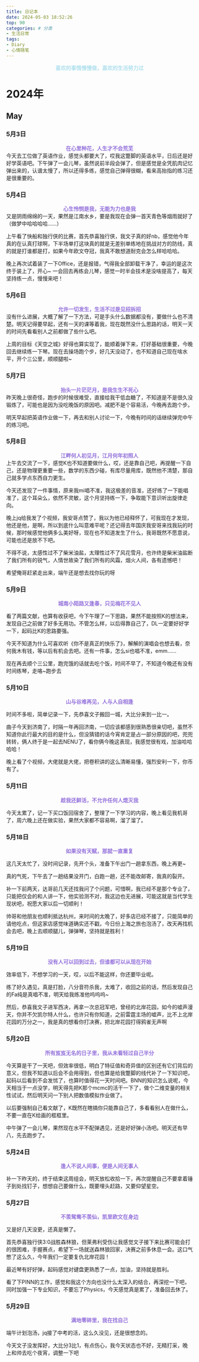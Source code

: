 ```yaml
---
title: 日记本
date: 2024-05-03 18:52:26
top: 90
categories: # 分类
- 生活日常
tags: 
- Diary
- 心情随笔
---
```




<center><b><font face=Kaiti color=BlueGreen>喜欢的事情慢慢做，喜欢的生活努力过</font></b></center>
<!--more-->

# 2024年

## May

### 5月3日
<center><b><font face=STXingkai color=MediumPurple>在心里种花，人生才不会荒芜</font></b></center>
今天去工位做了英语作业，感觉头都要大了，哎我这蹩脚的英语水平，日后还是好好学英语吧。下午弹了一会儿琴，虽然说前半段会弹了，但是感觉是全凭肌肉记忆弹出来的，认谱太慢了，所以还得多练，感觉自己弹得很糊，看来高抬指的练习还是很重要的。

### 5月4日
<center><b><font face=STXingkai color=MediumPurple>心生怜悯是我，无能为力也是我</font></b></center>
又是阴雨绵绵的一天，果然是江南水乡，要是我现在会弹一首天青色等烟雨就好了（做梦中哈哈哈哈……）

上午看了快船和独行侠的比赛，首先恭喜独行侠，我文子真的好nb，感觉他今年真的在认真打球啊，下半场单打这块真的就是无差别单练地在挑战对方的防线，真的就是打谁都是打，如果今年欧文夺冠，我真不敢想道耐克会怎么样哈哈哈。

晚上再次试着装了一下Office，还是报错，气得我全部卸载干净了，幸运的是这次终于装上了，开心~  一会回去再练会儿琴，感觉一时半会技术是没啥提高了，每天坚持练一点，慢慢来吧！

### 5月6日
<center><b><font face=STXingkai color=MediumPurple>允许一切发生，生活不过是见招拆招</font></b></center>
没有什么进展，大概了解了一下方法，可是手头什么数据都没有，要做什么也不清楚。明天记得要早起，还有一天的课等着我，现在既然没什么思路的话，明天一天的时间先看看别人之前都做了些什么吧。

上周的目标《天空之城》好得也算实现了，能顺着弹下来，打好基础很重要，今晚回去继续练一下琴。现在去操场跑个步，好几天没动了，也不知道自己现在啥水平，开个三公里，顺顺腿啦~

### 5月7日
<center><b><font face=STXingkai color=MediumPurple>抬头一片茫茫月，是我生生不死心</font></b></center>
昨天晚上很奇怪，跑步的时候很难受，直接给我干低血糖了，不知道是不是很久没锻炼了，可能也是因为没吃晚饭的原因吧。减肥不是个容易活，今晚再去跑个步。

明天早起把英语作业做一下，再去和别人讨论一下，今晚有时间的话继续弹完中午的练习吧。

### 5月8日
<center><b><font face=STXingkai color=MediumPurple>江畔何人初见月，江月何年初照人</font></b></center>
上午去交流了一下，感觉K也不知道要做什么，哎，还是靠自己吧，再提醒一下自己，还是物理更重要一些，数学的东西少碰，有库尽量用库，既然他不清楚，那自己就多学点东西自力更生。

今天还发现了一件事情，原来我mi唱不准，我这极差的音准，还好练了一下能唱准了，这个耳朵么，依然不灵敏，这个月坚持练一下，争取能下意识听出旋律走向。

晚上jq给我发了个视频，我安哥点赞了，我以为他已经释怀了，可我现在才发现，他还是他，是啊，所以到底什么叫意难平呢？还记得去年国庆我安哥来找我玩的时候，那时候感觉他俩多么美好呀，现在也不知道发生了什么，我哥既然不愿意说，可能也还是放不下吧。

不得不说，太感性过不了柴米油盐，太理性过不了风花雪月，也许终是柴米油盐断了我们所有的锐气，人情世故染了我们所有的风霜，烟火人间，各有遗憾吧！

希望俺哥赶紧走出来，端午还是想去找你玩的呀

### 5月9日
<center><b><font face=STXingkai color=MediumPurple> 城南小陌路又逢春，只见梅花不见人 </font></b></center>

看了两篇文献，也算有收获吧，今下午理了一下思路，果然不能按照K的想法来，发现自己之前做了好多无用功。不管怎么样，以后得靠自己了，DL一定要好好学一下，起码比K的思路要强。

今天不知道为什么可喜欢听《你不是真正的快乐了》，解解的演唱会也想去看，奈何我木有钱，等以后有机会去吧。还有一件事，怎么si也唱不准，emm……

现在再去顺个三公里，跑完饿的话就去吃个饭，时间不早了，不知道今晚还有没有时间练琴，走咯~跑步去

### 5月10日
<center><b><font face=STXingkai color=MediumPurple> 山与谷难再见，人与人自相逢 </font></b></center>

时间不多啦，简单记录一下，先恭喜文子搬回一城，大比分来到一比一。

曲子今天到济南了，时隔一年再回济南，一切应该都感到很熟悉很亲切吧，虽然不知道你此行最大的目的是什么，但没猜错的话今宵肯定是占一部分原因的吧，兜兜转转，俩人终于是一起去NENU了，看你俩今晚这表现，我感觉很有戏，加油哈哈哈哈！

晚上看了个视频，大佬就是大佬，把卷积讲的这么清晰易懂，强烈安利一下，你币有了。

### 5月11日
<center><b><font face=STXingkai color=MediumPurple> 趁我还鲜活，不允许任何人熄灭我 </font></b></center>

今天太累了，记一下买口饭回宿舍了，整理了一下学习的内容，晚上看见我机哥了，周六晚上还在做实验，果然大家都不容易啊，溜了溜了。

### 5月18日
<center><b><font face=STXingkai color=MediumPurple> 如果没有天赋，那就一直重复 </font></b></center>

这几天太忙了，没时间记录，先开个头，准备下午出门一趟拿东西，晚上再更~

真的气死，下午去了一趟结果没开门，白跑一趟，还不能改邮寄，我真的裂开。

补一下前两天，达哥前几天还找我问了个问题，可惜啊，我已经不是那个专业了，只能把仅会的和人讲一下，他实验测不对，我这边也无进展，可能这就是当代学生现状吧，祝愿大家以后一切顺利！

帅哥和他朋友也顺利抵达杭州，来时间的太晚了，好多店已经不接了，只能简单的请他吃点，但这家店感觉味道确实还不戳，今日份上海之旅也泡汤了，改天再找机会去吧，晚上去顺顺腿儿，弹弹琴，坚持就是胜利！

### 5月19日
<center><b><font face=STXingkai color=MediumPurple> 没有人可以回到过去，但谁都可以从现在开始 </font></b></center>

效率低下，不想学习的一天，哎，以后不能这样，你还要毕业呢。

练了好久遇见，真是打脸，八分音符杀我，太难了，收回之前的话，然后发现自己的Fa纯是真唱不准，明天给我练准他呜呜呜~

然后，恭喜我文子进军西决，再拿一次总冠军吧，曾经的北岸花园，如今的嘘声漫天，你并不欠凯尔特人什么，也许只有你知道，之前雷霆主场的嘘声，比不上北岸花园的万分之一，我是真的想看你打决赛，把北岸花园打得鸦雀无声啊

### 5月20日

<center><b><font face=STXingkai color=MediumPurple> 所有岌岌无名的日子里，我从未看轻过自己半分 </font></b></center>

今天算是干了一天吧，但效率很低，明白了特征值和奇异值的区别还有它们背后的意义，但我不知道以后会不会用得到，但也算是给我蹩脚的线代补了一下知识吧，起码以后看到不会发怵了，也算时值得花一天时间吧。BNN的知识怎么说呢，今天相当于一点没学，明天得先把K那个mcmc的活干一下了，做个二维变量的相关性试试，然后明天问一下别人把数值模拟作业做了。

以后要强制自己看文献了，K既然在瞎搞你只能靠自己了，多看看别人在做什么，不要一直在K给画的框框里。

中午弹了一会儿琴，果然现在水平不配弹遇见，还是好好弹小汤吧。明天还有早八，先去跑步了。

### 5月24日

<center><b><font face=STXingkai color=MediumPurple> 逢人不说人间事，便是人间无事人 </font></b></center>

补一下昨天的，终于结束这周组会，明天放松收拾一下，再次提醒自己不要拿着锤子到处找钉子，想想自己要做什么，既要埋头赶路，又要仰望星空。

### 5月27日

<center><b><font face=STXingkai color=MediumPurple> 不羡鸳鸯不羡仙，凯里欧文在身边 </font></b></center>

又是好几天没更，还真是懒了。

首先恭喜独行侠3:0战胜森林狼，但莱弗利受伤让我感觉文子接下来比赛可能会打的很困难，手握赛点，希望下一场就送森林狼回家，决赛之前多休息一会。这口气憋了这么久，今年我们一定要复仇北岸花园！

最近琴有好好弹，起码感觉对键盘更熟悉了一点，加油，坚持就是胜利。

看了下PINN的工作，感觉和我这个方向也没什么太深入的结合，再深挖一下吧，同时加强一下专业知识，不要忘了Physics，今天感觉真是累了，准备回去休了。

### 5月29日

<center><b><font face=STXingkai color=MediumPurple> 满地零碎里，我在找自己 </font></b></center>

端午计划泡汤，jq接了中考的活，这么久没见，还是很想念的。

今天文子没发挥好，大比分3比1，有点伤心，我今天状态也不好，无精打采，晚上和帅去吃个夜宵，调整一下吧

